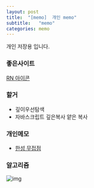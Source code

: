 ```yaml
---
layout: post
title:  "[memo]  개인 memo"
subtitle:   "memo"
categories: memo
---
```

개인 저장용 입니다.


### 좋은사이트

[RN 아이콘](https://oblador.github.io/react-native-vector-icons/)


### 할거
- 깊이우선탐색
- 자바스크립트 깊은복사 얕은 복사



### 개인메모

- [한성 무접점](http://www.11st.co.kr/products/2907612989?utm_medium=%EA%B2%80%EC%83%89&gclid=Cj0KCQjw1PSDBhDbARIsAPeTqrdmVuIEaHOLrCjHe31aD6gLDDjlGQKMcozw-BoZUECm2612bSLJBe0aAn1qEALw_wcB&utm_source=%EA%B5%AC%EA%B8%80_PC_S_%EC%87%BC%ED%95%91&utm_campaign=%EA%B5%AC%EA%B8%80%EC%87%BC%ED%95%91PC+%EC%B6%94%EA%B0%80%EC%9E%91%EC%97%85&utm_term=)  




### 알고리즘

![img](https://chung10kr.github.io/assets/img/2021-04-25-1.PNG)
